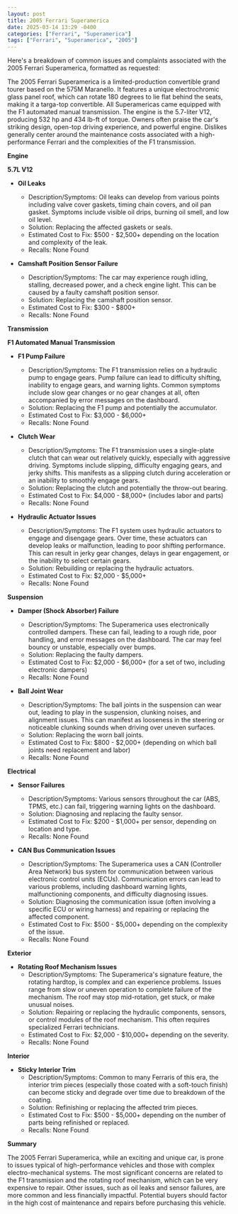 ```yaml
---
layout: post
title: 2005 Ferrari Superamerica
date: 2025-03-14 13:29 -0400
categories: ["Ferrari", "Superamerica"]
tags: ["Ferrari", "Superamerica", "2005"]
---
```

Here's a breakdown of common issues and complaints associated with the 2005 Ferrari Superamerica, formatted as requested:

The 2005 Ferrari Superamerica is a limited-production convertible grand tourer based on the 575M Maranello. It features a unique electrochromic glass panel roof, which can rotate 180 degrees to lie flat behind the seats, making it a targa-top convertible. All Superamericas came equipped with the F1 automated manual transmission. The engine is the 5.7-liter V12, producing 532 hp and 434 lb-ft of torque. Owners often praise the car's striking design, open-top driving experience, and powerful engine. Dislikes generally center around the maintenance costs associated with a high-performance Ferrari and the complexities of the F1 transmission.

**Engine**

**5.7L V12**

*   **Oil Leaks**
    *   Description/Symptoms: Oil leaks can develop from various points including valve cover gaskets, timing chain covers, and oil pan gasket. Symptoms include visible oil drips, burning oil smell, and low oil level.
    *   Solution: Replacing the affected gaskets or seals.
    *   Estimated Cost to Fix: $500 - $2,500+ depending on the location and complexity of the leak.
    * Recalls: None Found

*   **Camshaft Position Sensor Failure**
    *   Description/Symptoms: The car may experience rough idling, stalling, decreased power, and a check engine light. This can be caused by a faulty camshaft position sensor.
    *   Solution: Replacing the camshaft position sensor.
    *   Estimated Cost to Fix: $300 - $800+
     * Recalls: None Found

**Transmission**

**F1 Automated Manual Transmission**

*   **F1 Pump Failure**
    *   Description/Symptoms: The F1 transmission relies on a hydraulic pump to engage gears. Pump failure can lead to difficulty shifting, inability to engage gears, and warning lights. Common symptoms include slow gear changes or no gear changes at all, often accompanied by error messages on the dashboard.
    *   Solution: Replacing the F1 pump and potentially the accumulator.
    *   Estimated Cost to Fix: $3,000 - $6,000+
    * Recalls: None Found

*   **Clutch Wear**
    *   Description/Symptoms: The F1 transmission uses a single-plate clutch that can wear out relatively quickly, especially with aggressive driving. Symptoms include slipping, difficulty engaging gears, and jerky shifts. This manifests as a slipping clutch during acceleration or an inability to smoothly engage gears.
    *   Solution: Replacing the clutch and potentially the throw-out bearing.
    *   Estimated Cost to Fix: $4,000 - $8,000+ (includes labor and parts)
    * Recalls: None Found

*   **Hydraulic Actuator Issues**
    *   Description/Symptoms: The F1 system uses hydraulic actuators to engage and disengage gears. Over time, these actuators can develop leaks or malfunction, leading to poor shifting performance. This can result in jerky gear changes, delays in gear engagement, or the inability to select certain gears.
    *   Solution: Rebuilding or replacing the hydraulic actuators.
    *   Estimated Cost to Fix: $2,000 - $5,000+
    * Recalls: None Found

**Suspension**

*   **Damper (Shock Absorber) Failure**
    *   Description/Symptoms: The Superamerica uses electronically controlled dampers. These can fail, leading to a rough ride, poor handling, and error messages on the dashboard.  The car may feel bouncy or unstable, especially over bumps.
    *   Solution: Replacing the faulty dampers.
    *   Estimated Cost to Fix: $2,000 - $6,000+ (for a set of two, including electronic dampers)
    * Recalls: None Found

*   **Ball Joint Wear**
    *   Description/Symptoms: The ball joints in the suspension can wear out, leading to play in the suspension, clunking noises, and alignment issues. This can manifest as looseness in the steering or noticeable clunking sounds when driving over uneven surfaces.
    *   Solution: Replacing the worn ball joints.
    *   Estimated Cost to Fix: $800 - $2,000+ (depending on which ball joints need replacement and labor)
    * Recalls: None Found

**Electrical**

*   **Sensor Failures**
    *   Description/Symptoms: Various sensors throughout the car (ABS, TPMS, etc.) can fail, triggering warning lights on the dashboard.
    *   Solution: Diagnosing and replacing the faulty sensor.
    *   Estimated Cost to Fix: $200 - $1,000+ per sensor, depending on location and type.
    * Recalls: None Found

*   **CAN Bus Communication Issues**
    *   Description/Symptoms: The Superamerica uses a CAN (Controller Area Network) bus system for communication between various electronic control units (ECUs). Communication errors can lead to various problems, including dashboard warning lights, malfunctioning components, and difficulty diagnosing issues.
    *   Solution: Diagnosing the communication issue (often involving a specific ECU or wiring harness) and repairing or replacing the affected component.
    *   Estimated Cost to Fix: $500 - $5,000+ depending on the complexity of the issue.
    * Recalls: None Found

**Exterior**

*   **Rotating Roof Mechanism Issues**
    *   Description/Symptoms: The Superamerica's signature feature, the rotating hardtop, is complex and can experience problems. Issues range from slow or uneven operation to complete failure of the mechanism. The roof may stop mid-rotation, get stuck, or make unusual noises.
    *   Solution: Repairing or replacing the hydraulic components, sensors, or control modules of the roof mechanism.  This often requires specialized Ferrari technicians.
    *   Estimated Cost to Fix: $2,000 - $10,000+ depending on the severity.
    * Recalls: None Found

**Interior**

*   **Sticky Interior Trim**
    *   Description/Symptoms: Common to many Ferraris of this era, the interior trim pieces (especially those coated with a soft-touch finish) can become sticky and degrade over time due to breakdown of the coating.
    *   Solution: Refinishing or replacing the affected trim pieces.
    *   Estimated Cost to Fix: $500 - $5,000+ depending on the number of parts being refinished or replaced.
    * Recalls: None Found

**Summary**

The 2005 Ferrari Superamerica, while an exciting and unique car, is prone to issues typical of high-performance vehicles and those with complex electro-mechanical systems. The most significant concerns are related to the F1 transmission and the rotating roof mechanism, which can be very expensive to repair. Other issues, such as oil leaks and sensor failures, are more common and less financially impactful. Potential buyers should factor in the high cost of maintenance and repairs before purchasing this vehicle.


